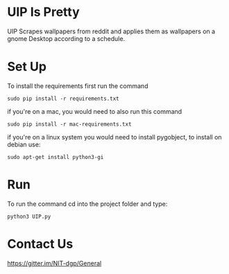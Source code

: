 UIP Is Pretty
=============

UIP Scrapes wallpapers from reddit and applies them as wallpapers on a
gnome Desktop according to a schedule.

Set Up
======

To install the requirements first run the command

```
sudo pip install -r requirements.txt
```
if you're on a mac, you would need to also run this command
```
sudo pip install -r mac-requirements.txt
```
if you're on a linux system you would need to install
pygobject, to install on debian use:
```
sudo apt-get install python3-gi
```

Run
===

To run the command cd into the project folder and type:

```
python3 UIP.py
```
Contact Us
==========
https://gitter.im/NIT-dgp/General
